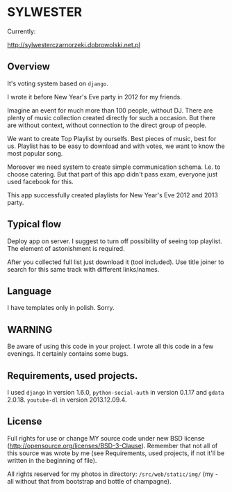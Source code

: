 SYLWESTER
=========

Currently:

http://sylwesterczarnorzeki.dobrowolski.net.pl

Overview
--------

It's voting system based on `django`.

I wrote it before New Year's Eve party in 2012 for my friends.


Imagine an event for much more than 100 people, without DJ.
There are plenty of music collection created directly for such a occasion.
But there are without context, without connection to
the direct group of people.

We want to create Top Playlist by ourselfs. Best pieces of music, best for us.
Playlist has to be easy to download and with votes,
         we want to know the most popular song.

Moreover we need system to create simple communication schema.
I.e. to choose catering. But that part of this app didn't pass exam,
everyone just used facebook for this.

This app successfully created playlists for New Year's Eve 2012 and 2013 party.


Typical flow
------------

Deploy app on server. I suggest to turn off possibility of seeing
top playlist.
The element of astonishment is required. 

After you collected full list just download it (tool included).
Use title joiner to search for this same track with different links/names.


Language
--------

I have templates only in polish. Sorry.


WARNING
-------

Be aware of using this code in your project.
I wrote all this code in a few evenings.
It certainly contains some bugs.


Requirements, used projects.
----------------------------

I used `django` in version 1.6.0, `python-social-auth` in version 0.1.17
and `gdata` 2.0.18. `youtube-dl` in version 2013.12.09.4.


License
-------

Full rights for use or change MY source code under new BSD license
(http://opensource.org/licenses/BSD-3-Clause).
    Remember that not all of this source was wrote by me
(see Requirements, used projects,
 if not it'll be written in the beginning of file).

All rights reserved for my photos in directory:
`/src/web/static/img/`
(my - all without that from bootstrap and bottle of champagne).

